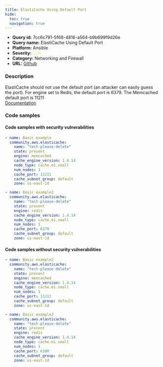 ```yaml
---
title: ElastiCache Using Default Port
hide:
  toc: true
  navigation: true
---
```


<style>
  .highlight .hll {
    background-color: #ff171742;
  }
  .md-content {
    max-width: 1100px;
    margin: 0 auto;
  }
</style>

-   **Query id:** 7cc6c791-5f68-4816-a564-b9b699f9d26e
-   **Query name:** ElastiCache Using Default Port
-   **Platform:** Ansible
-   **Severity:** <span style="color:#edd57e">Low</span>
-   **Category:** Networking and Firewall
-   **URL:** [Github](https://github.com/Checkmarx/kics/tree/master/assets/queries/ansible/aws/elasticache_using_default_port)

### Description
ElastiCache should not use the default port (an attacker can easily guess the port). For engine set to Redis, the default port is 6379. The Memcached default port is 11211<br>
[Documentation](https://docs.ansible.com/ansible/latest/collections/community/aws/elasticache_module.html#parameter-cache_port)

### Code samples
#### Code samples with security vulnerabilities
```yaml title="Positive test num. 1 - yaml file" hl_lines="9"
- name: Basic example
  community.aws.elasticache:
    name: "test-please-delete"
    state: present
    engine: memcached
    cache_engine_version: 1.4.14
    node_type: cache.m1.small
    num_nodes: 1
    cache_port: 11211
    cache_subnet_group: default
    zone: us-east-1d

```
```yaml title="Positive test num. 2 - yaml file" hl_lines="9"
- name: Basic example2
  community.aws.elasticache:
    name: "test-please-delete"
    state: present
    engine: redis
    cache_engine_version: 1.4.14
    node_type: cache.m1.small
    num_nodes: 1
    cache_port: 6379
    cache_subnet_group: default
    zone: us-east-1d

```


#### Code samples without security vulnerabilities
```yaml title="Negative test num. 1 - yaml file"
- name: Basic example2
  community.aws.elasticache:
    name: "test-please-delete"
    state: present
    engine: memcached
    cache_engine_version: 1.4.14
    node_type: cache.m1.small
    num_nodes: 1
    cache_port: 11212
    cache_subnet_group: default
    zone: us-east-1d

```
```yaml title="Negative test num. 2 - yaml file"
- name: Basic example2
  community.aws.elasticache:
    name: "test-please-delete"
    state: present
    engine: redis
    cache_engine_version: 1.4.14
    node_type: cache.m1.small
    num_nodes: 1
    cache_port: 6380
    cache_subnet_group: default
    zone: us-east-1d

```
